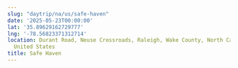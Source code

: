 ```yaml
---
slug: "daytrip/na/us/safe-haven"
date: '2025-05-23T00:00:00'
lat: '35.89629162729777'
lng: '-78.56823371312714'
location: Durant Road, Neuse Crossroads, Raleigh, Wake County, North Carolina, 27616,
  United States
title: Safe Haven
---
```



